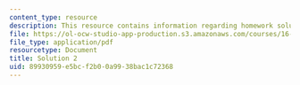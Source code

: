 ```yaml
---
content_type: resource
description: This resource contains information regarding homework solution 2.
file: https://ol-ocw-studio-app-production.s3.amazonaws.com/courses/16-50-introduction-to-propulsion-systems-spring-2012/89930959e5bcf2b00a9938bac1c72368_MIT16_50S12_sol2.pdf
file_type: application/pdf
resourcetype: Document
title: Solution 2
uid: 89930959-e5bc-f2b0-0a99-38bac1c72368
---
```

